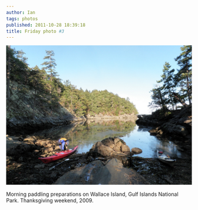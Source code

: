 ```yaml
---
author: Ian
tags: photos
published: 2011-10-28 18:39:18
title: Friday photo #3
---
```

<a href="wallace-island-morning.jpg"><div class="img-full">![Wallace Island morning](wallace-island-morning-small.jpg)</div></a>

Morning paddling preparations on Wallace Island, Gulf Islands National
Park.  Thanksgiving weekend, 2009.
